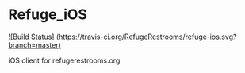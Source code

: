 Refuge_iOS
==========

[![Build Status] (https://travis-ci.org/RefugeRestrooms/refuge-ios.svg?branch=master)](https://travis-ci.org/RefugeRestrooms/refuge-ios)

iOS client for refugerestrooms.org
